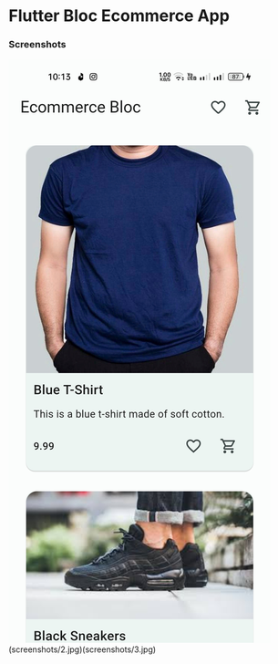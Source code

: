 # Flutter Bloc Ecommerce App

### Screenshots

![Image](screenshots/1.jpg)(screenshots/2.jpg)(screenshots/3.jpg)
